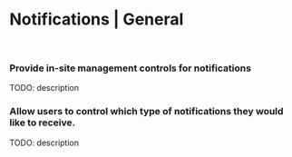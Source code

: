 # Notifications | General
<br>

### Provide in-site management controls for notifications

TODO: description
<br>


### Allow users to control which type of notifications they would like to receive.

TODO: description

<br>
